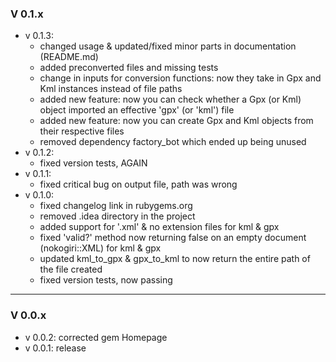 ### V 0.1.x
- v 0.1.3:
  - changed usage & updated/fixed minor parts in documentation (README.md)
  - added preconverted files and missing tests
  - change in inputs for conversion functions: now they take in Gpx and Kml instances instead of file paths
  - added new feature: now you can check whether a Gpx (or Kml) object imported an effective 'gpx' (or 'kml') file
  - added new feature: now you can create Gpx and Kml objects from their respective files
  - removed dependency factory_bot which ended up being unused
- v 0.1.2:
  - fixed version tests, AGAIN
- v 0.1.1:
  - fixed critical bug on output file, path was wrong
- v 0.1.0: 
  - fixed changelog link in rubygems.org
  - removed .idea directory in the project
  - added support for '.xml' & no extension files for kml & gpx
  - fixed 'valid?' method now returning false on an empty document (nokogiri::XML) for kml & gpx
  - updated kml_to_gpx & gpx_to_kml to now return the entire path of the file created
  - fixed version tests, now passing
---
  ### V 0.0.x
- v 0.0.2: corrected gem Homepage
- v 0.0.1: release
